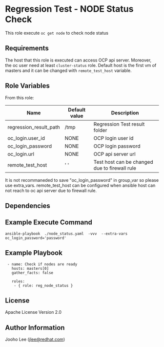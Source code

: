 Regression Test - NODE Status Check
============

This role execute `oc get node` to check node status

Requirements
------------
The host that this role is executed can access OCP api server. Moreover, the oc user need at least `cluster-status` role. 
Default host is the first vm of masters and it can be changed with `remote_test_host` variable.


Role Variables
--------------

From this role:

| Name                    | Default value                                 | Description                                                                 |
|-------------------------|-----------------------------------------------|-----------------------------------------------------------------------------|
| regression_result_path  | /tmp                                          | Regression Test result folder                                               |
| oc_login.user_id        | NONE                                          | OCP login user id                                                           |
| oc_login_password       | NONE                                          | OCP login password                                                          |
| oc_login.url            | NONE                                          | OCP api server url                                                          |
| remote_test_host        | ' '                                           | Test host can be changed due to firewall rule                               |

It is not recommaneded to save "oc_login_password" in group_var so please use extra_vars.
remote_test_host can be configured when ansible host can not reach to oc api server due to firewall rule.


Dependencies
------------


Example Execute Command
-----------------------
```
ansible-playbook  ./node_status.yaml  -vvv  --extra-vars oc_login_password='password'
```


Example Playbook
----------------

```
 - name: Check if nodes are ready
   hosts: masters[0]
   gather_facts: false

   roles:
    - { role: reg_node_status }

```

License
-------

Apache License Version 2.0

Author Information
------------------

Jooho Lee (jlee@redhat.com)
